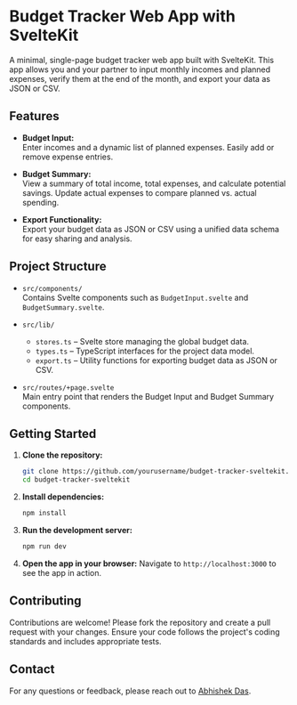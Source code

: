 # Budget Tracker Web App with SvelteKit

A minimal, single-page budget tracker web app built with SvelteKit. This app allows you and your partner to input monthly incomes and planned expenses, verify them at the end of the month, and export your data as JSON or CSV.

## Features

- **Budget Input:**  
    Enter incomes and a dynamic list of planned expenses. Easily add or remove expense entries.
    
- **Budget Summary:**  
    View a summary of total income, total expenses, and calculate potential savings. Update actual expenses to compare planned vs. actual spending.

- **Export Functionality:**  
    Export your budget data as JSON or CSV using a unified data schema for easy sharing and analysis.

## Project Structure

- `src/components/`  
    Contains Svelte components such as `BudgetInput.svelte` and `BudgetSummary.svelte`.

- `src/lib/`  
    - `stores.ts` – Svelte store managing the global budget data.
    - `types.ts` – TypeScript interfaces for the project data model.
    - `export.ts` – Utility functions for exporting budget data as JSON or CSV.

- `src/routes/+page.svelte`  
    Main entry point that renders the Budget Input and Budget Summary components.

## Getting Started

1. **Clone the repository:**

     ```bash
     git clone https://github.com/yourusername/budget-tracker-sveltekit.git
     cd budget-tracker-sveltekit
     ```

2. **Install dependencies:**

     ```bash
     npm install
     ```

3. **Run the development server:**

     ```bash
     npm run dev
     ```

4. **Open the app in your browser:**
     Navigate to `http://localhost:3000` to see the app in action.

## Contributing

Contributions are welcome! Please fork the repository and create a pull request with your changes. Ensure your code follows the project's coding standards and includes appropriate tests.


## Contact

For any questions or feedback, please reach out to [Abhishek Das](mailto:das.abhishek15@gmail.com).

